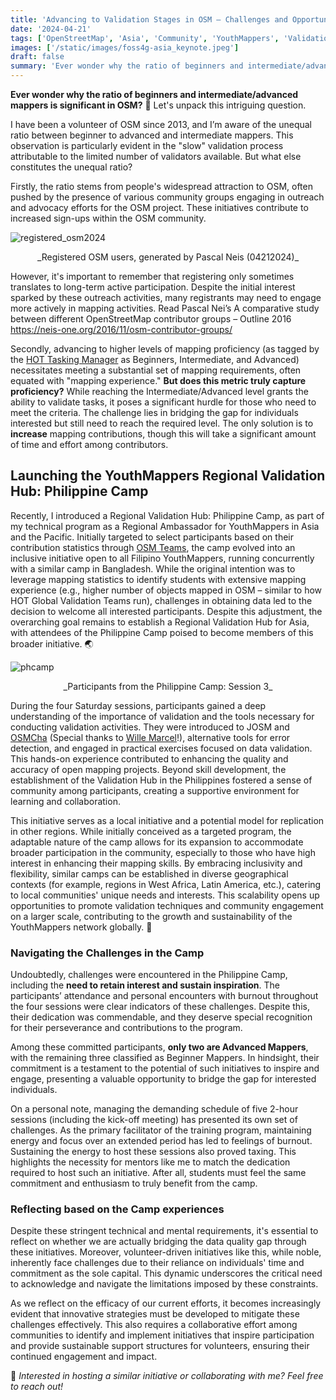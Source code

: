```yaml
---
title: 'Advancing to Validation Stages in OSM – Challenges and Opportunities from the Regional Validation Hub: Philippine Camp'
date: '2024-04-21'
tags: ['OpenStreetMap', 'Asia', 'Community', 'YouthMappers', 'Validation']
images: ['/static/images/foss4g-asia_keynote.jpeg']
draft: false
summary: 'Ever wonder why the ratio of beginners and intermediate/advanced mappers is significant in OSM? Let us unpack this intriguing question by navigating my experiences launching the first-ever Regional Validation Hub Philippine Camp.'
---
```


**Ever wonder why the ratio of beginners and intermediate/advanced mappers is significant in OSM?** 🤔 Let's unpack this intriguing question.

I have been a volunteer of OSM since 2013, and I’m aware of the unequal ratio between beginner to advanced and intermediate mappers. This observation is particularly evident in the "slow" validation process attributable to the limited number of validators available. But what else constitutes the unequal ratio?

Firstly, the ratio stems from people's widespread attraction to OSM, often pushed by the presence of various community groups engaging in outreach and advocacy efforts for the OSM project. These initiatives contribute to increased sign-ups within the OSM community.

![registered_osm2024](/static/images/registered_osm2024.png)

<center>_Registered OSM users, generated by Pascal Neis (04212024)_</center>

However, it's important to remember that registering only sometimes translates to long-term active participation. Despite the initial interest sparked by these outreach activities, many registrants may need to engage more actively in mapping activities. Read Pascal Nei’s A comparative study between different OpenStreetMap contributor groups – Outline 2016
https://neis-one.org/2016/11/osm-contributor-groups/

Secondly, advancing to higher levels of mapping proficiency (as tagged by the [HOT Tasking Manager](https://tasks.hotosm.org/) as Beginners, Intermediate, and Advanced) necessitates meeting a substantial set of mapping requirements, often equated with "mapping experience." **But does this metric truly capture proficiency?** While reaching the Intermediate/Advanced level grants the ability to validate tasks, it poses a significant hurdle for those who need to meet the criteria. The challenge lies in bridging the gap for individuals interested but still need to reach the required level. The only solution is to **increase** mapping contributions, though this will take a significant amount of time and effort among contributors.

## Launching the YouthMappers Regional Validation Hub: Philippine Camp

Recently, I introduced a Regional Validation Hub: Philippine Camp, as part of my technical program as a Regional Ambassador for YouthMappers in Asia and the Pacific. Initially targeted to select participants based on their contribution statistics through [OSM Teams](https://mapping.team/), the camp evolved into an inclusive initiative open to all Filipino YouthMappers, running concurrently with a similar camp in Bangladesh. While the original intention was to leverage mapping statistics to identify students with extensive mapping experience (e.g., higher number of objects mapped in OSM – similar to how HOT Global Validation Teams run), challenges in obtaining data led to the decision to welcome all interested participants. Despite this adjustment, the overarching goal remains to establish a Regional Validation Hub for Asia, with attendees of the Philippine Camp poised to become members of this broader initiative. 🌏

![phcamp](/static/images/phcamp.jpg)

<center>_Participants from the Philippine Camp: Session 3_</center>

During the four Saturday sessions, participants gained a deep understanding of the importance of validation and the tools necessary for conducting validation activities. They were introduced to JOSM and [OSMCha](https://osmcha.org/) (Special thanks to [Wille Marcel](https://wille.me)!), alternative tools for error detection, and engaged in practical exercises focused on data validation. This hands-on experience contributed to enhancing the quality and accuracy of open mapping projects. Beyond skill development, the establishment of the Validation Hub in the Philippines fostered a sense of community among participants, creating a supportive environment for learning and collaboration.

This initiative serves as a local initiative and a potential model for replication in other regions. While initially conceived as a targeted program, the adaptable nature of the camp allows for its expansion to accommodate broader participation in the community, especially to those who have high interest in enhancing their mapping skills. By embracing inclusivity and flexibility, similar camps can be established in diverse geographical contexts (for example, regions in West Africa, Latin America, etc.), catering to local communities' unique needs and interests. This scalability opens up opportunities to promote validation techniques and community engagement on a larger scale, contributing to the growth and sustainability of the YouthMappers network globally. 🤝

### Navigating the Challenges in the Camp

Undoubtedly, challenges were encountered in the Philippine Camp, including the **need to retain interest and sustain inspiration**. The participants’ attendance and personal encounters with burnout throughout the four sessions were clear indicators of these challenges. Despite this, their dedication was commendable, and they deserve special recognition for their perseverance and contributions to the program.

Among these committed participants, **only two are Advanced Mappers**, with the remaining three classified as Beginner Mappers. In hindsight, their commitment is a testament to the potential of such initiatives to inspire and engage, presenting a valuable opportunity to bridge the gap for interested individuals.

On a personal note, managing the demanding schedule of five 2-hour sessions (including the kick-off meeting) has presented its own set of challenges. As the primary facilitator of the training program, maintaining energy and focus over an extended period has led to feelings of burnout. Sustaining the energy to host these sessions also proved taxing. This highlights the necessity for mentors like me to match the dedication required to host such an initiative. After all, students must feel the same commitment and enthusiasm to truly benefit from the camp.

### Reflecting based on the Camp experiences

Despite these stringent technical and mental requirements, it's essential to reflect on whether we are actually bridging the data quality gap through these initiatives. Moreover, volunteer-driven initiatives like this, while noble, inherently face challenges due to their reliance on individuals' time and commitment as the sole capital. This dynamic underscores the critical need to acknowledge and navigate the limitations imposed by these constraints.

As we reflect on the efficacy of our current efforts, it becomes increasingly evident that innovative strategies must be developed to mitigate these challenges effectively. This also requires a collaborative effort among communities to identify and implement initiatives that inspire participation and provide sustainable support structures for volunteers, ensuring their continued engagement and impact.

💌 _Interested in hosting a similar initiative or collaborating with me? Feel free to reach out!_
